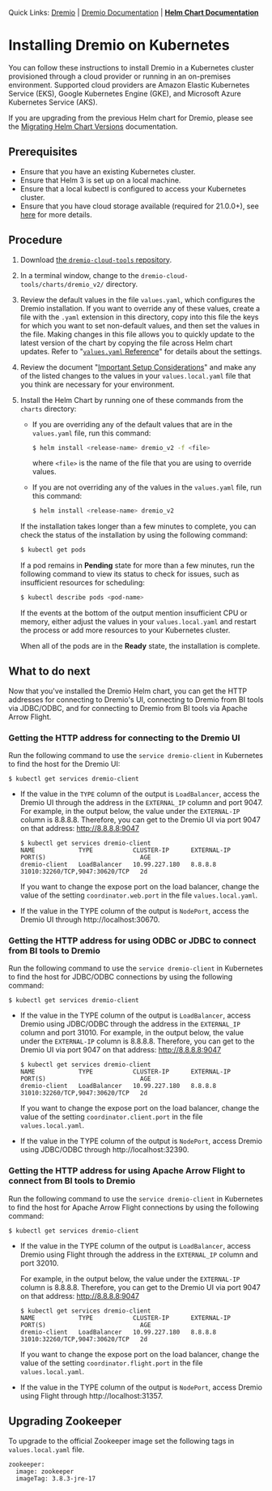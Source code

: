 Quick Links: [Dremio](https://dremio.com/) | [Dremio Documentation](https://docs.dremio.com/) | **[Helm Chart Documentation](./docs/)**

# Installing Dremio on Kubernetes

You can follow these instructions to install Dremio in a Kubernetes cluster provisioned through a cloud provider or running in an on-premises environment. Supported cloud providers are Amazon Elastic Kubernetes Service (EKS), Google Kubernetes Engine (GKE), and Microsoft Azure Kubernetes Service (AKS).

If you are upgrading from the previous Helm chart for Dremio, please see the [Migrating Helm Chart Versions](./docs/setup/Migrating-Helm-Chart-Versions.md) documentation.

## Prerequisites

* Ensure that you have an existing Kubernetes cluster.
* Ensure that Helm 3 is set up on a local machine.
* Ensure that a local kubectl is configured to access your Kubernetes cluster.
* Ensure that you have cloud storage available (required for 21.0.0+), see [here](./docs/Values-Reference.md#diststoragetype) for more details.

## Procedure

1. Download [the `dremio-cloud-tools` repository](https://github.com/dremio/dremio-cloud-tools/tree/master/charts/dremio_v2).
1. In a terminal window, change to the `dremio-cloud-tools/charts/dremio_v2/` directory.
1. Review the default values in the file `values.yaml`, which configures the Dremio installation. If you want to override any of these values, create a file with the `.yaml` extension in this directory, copy into this file the keys for which you want to set non-default values, and then set the values in the file. Making changes in this file allows you to quickly update to the latest version of the chart by copying the file across Helm chart updates. Refer to "[`values.yaml` Reference](./docs/Values-Reference.md)" for details about the settings.
1. Review the document "[Important Setup Considerations](./docs/setup/Important-Setup-Considerations.md)" and make any of the listed changes to the values in your `values.local.yaml` file that you think are necessary for your environment.
1. Install the Helm Chart by running one of these commands from the `charts` directory:
   * If you are overriding any of the default values that are in the `values.yaml` file, run this command:

      ```bash
      $ helm install <release-name> dremio_v2 -f <file>
      ```
      where `<file>` is the name of the file that you are using to override values.
   * If you are not overriding any of the values in the `values.yaml` file, run this command:
      ```bash
      $ helm install <release-name> dremio_v2
      ```

   If the installation takes longer than a few minutes to complete, you can check the status of the installation by using the following command:

   ```bash
   $ kubectl get pods
   ```

   If a pod remains in **Pending** state for more than a few minutes, run the following command to view its status to check for issues, such as insufficient resources for scheduling:

   ```bash
   $ kubectl describe pods <pod-name>
   ```

   If the events at the bottom of the output mention insufficient CPU or memory, either adjust the values in your `values.local.yaml` and restart the process or add more resources to your Kubernetes cluster.

   When all of the pods are in the **Ready** state, the installation is complete.

## What to do next

Now that you've installed the Dremio Helm chart, you can get the HTTP addresses for connecting to Dremio's UI, connecting to Dremio from BI tools via JDBC/ODBC, and for connecting to Dremio from BI tools via Apache Arrow Flight.

### Getting the HTTP address for connecting to the Dremio UI

Run the following command to use the `service dremio-client` in Kubernetes to find the host for the Dremio UI:

```
$ kubectl get services dremio-client
```

* If the value in the `TYPE` column of the output is `LoadBalancer`, access the Dremio UI through the address in the `EXTERNAL_IP` column and port 9047.
For example, in the output below, the value under the `EXTERNAL-IP` column is 8.8.8.8. Therefore, you can get to the Dremio UI via port 9047 on that address: http://8.8.8.8:9047
   ```
   $ kubectl get services dremio-client
   NAME            TYPE           CLUSTER-IP      EXTERNAL-IP       PORT(S)                          AGE
   dremio-client   LoadBalancer   10.99.227.180   8.8.8.8           31010:32260/TCP,9047:30620/TCP   2d
   ```

   If you want to change the expose port on the load balancer, change the value of the setting `coordinator.web.port` in the file `values.local.yaml`.
* If the value in the TYPE column of the output is `NodePort`, access the Dremio UI through http://localhost:30670.

### Getting the HTTP address for using ODBC or JDBC to connect from BI tools to Dremio

Run the following command to use the `service dremio-client` in Kubernetes to find the host for JDBC/ODBC connections by using the following command:
```
$ kubectl get services dremio-client
```
* If the value in the TYPE column of the output is `LoadBalancer`, access Dremio using JDBC/ODBC through the address in the `EXTERNAL_IP` column and port 31010.
   For example, in the output below, the value under the `EXTERNAL-IP` column is 8.8.8.8. Therefore, you can get to the Dremio UI via port 9047 on that address: http://8.8.8.8:9047
   ```
   $ kubectl get services dremio-client
   NAME            TYPE           CLUSTER-IP      EXTERNAL-IP       PORT(S)                          AGE
   dremio-client   LoadBalancer   10.99.227.180   8.8.8.8           31010:32260/TCP,9047:30620/TCP   2d
   ```
   If you want to change the expose port on the load balancer, change the value of the setting `coordinator.client.port` in the file `values.local.yaml`.

* If the value in the TYPE column of the output is `NodePort`, access Dremio using JDBC/ODBC through http://localhost:32390.

### Getting the HTTP address for using Apache Arrow Flight to connect from BI tools to Dremio

Run the following command to use the `service dremio-client` in Kubernetes to find the host for Apache Arrow Flight connections by using the following command:

```
$ kubectl get services dremio-client
```

* If the value in the TYPE column of the output is `LoadBalancer`, access Dremio using Flight through the address in the `EXTERNAL_IP` column and port 32010.

   For example, in the output below, the value under the `EXTERNAL-IP` column is 8.8.8.8. Therefore, you can get to the Dremio UI via port 9047 on that address: http://8.8.8.8:9047

   ```
   $ kubectl get services dremio-client
   NAME            TYPE           CLUSTER-IP      EXTERNAL-IP       PORT(S)                          AGE
   dremio-client   LoadBalancer   10.99.227.180   8.8.8.8           31010:32260/TCP,9047:30620/TCP   2d
   ```

   If you want to change the expose port on the load balancer, change the value of the setting `coordinator.flight.port` in the file `values.local.yaml`.
* If the value in the TYPE column of the output is `NodePort`, access Dremio using Flight through http://localhost:31357.

## Upgrading Zookeeper

To upgrade to the official Zookeeper image set the following tags in `values.local.yaml` file.

```
zookeeper:
  image: zookeeper
  imageTag: 3.8.3-jre-17
```

